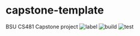 # capstone-template
BSU CS481 Capstone project 
![label](https://github.com/cs481-ekh/f21-angels-of-mercy/actions/workflows/label.yml/badge.svg)
![build](https://github.com/cs481-ekh/f21-angels-of-mercy/actions/workflows/build.yml/badge.svg)
![test](https://github.com/cs481-ekh/f21-angels-of-mercy/actions/workflows/test.yml/badge.svg)






